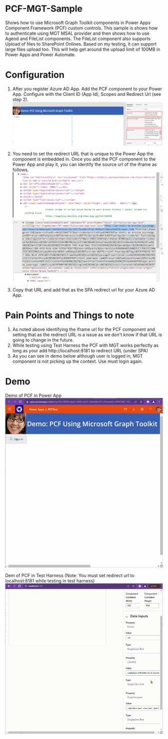 # PCF-MGT-Sample
Shows how to use Microsoft Graph Toolkit components in Power Apps Component Framework (PCF) custom controls. This sample is shows how to authenticate using MGT MSAL provider and then shows how to use Agend and FileList components. 
The FileList component also supports Upload of files to SharePoint Onlines. Based on my testing, it can support large files upload too. This will help get around the upload limit of 100MB in Power Apps and Power Automate.

# Configuration
1. After you register Azure AD App. Add the PCF component to your Power App. Configure with the Client ID (App Id), Scopes and Redirect Url (see step 2).
![PCF with MGT in Power App](./PCFwithMGT/mgt-comp-in-powerapp.png)

2. You need to set the redirect URL that is unique to the Power App the component is embedded in. Once you add the PCF component to the Power App and play it, you can identify the source url of the iframe as follows.
![Identify iframe url of PCF](./PCFwithMGT/pcf-src.png)

3. Copy that URL and add that as the SPA redirect url for your Azure AD App. 

# Pain Points and Things to note
1. As noted above identifying the iframe url for the PCF component and setting that as the redirect URL is a issue as we don't know if that URL is going to change in the future.
2. While testing using Test Harness the PCF with MGT works perfectly as long as your add http://localhost:8181 to redirect URL (under SPA)
3. As you can see in demo below although user is logged in, MGT component is not picking up the context. Use must login again.

# Demo
Demo of PCF in Power App
![Demo](./PCFwithMGT/mgt-in-pcf-in-powerapp.gif)


Dem of PCF in Test Harness (Note: You must set redirect url to localhost:8181 while testing in test harness)
![Demo](./PCFwithMGT/mgt-in-pcf.gif)